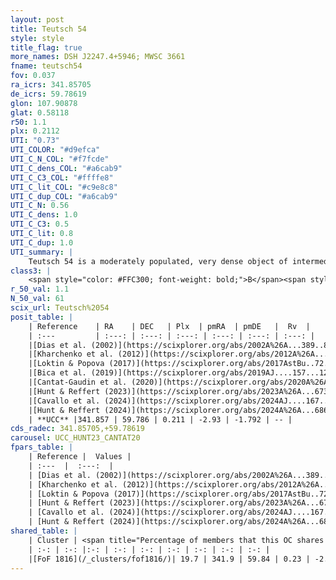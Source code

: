 ```yaml
---
layout: post
title: Teutsch 54
style: style
title_flag: true
more_names: DSH J2247.4+5946; MWSC 3661
fname: teutsch54
fov: 0.037
ra_icrs: 341.85705
de_icrs: 59.78619
glon: 107.90878
glat: 0.58118
r50: 1.1
plx: 0.2112
UTI: "0.73"
UTI_COLOR: "#d9efca"
UTI_C_N_COL: "#f7fcde"
UTI_C_dens_COL: "#a6cab9"
UTI_C_C3_COL: "#ffffe8"
UTI_C_lit_COL: "#c9e8c8"
UTI_C_dup_COL: "#a6cab9"
UTI_C_N: 0.56
UTI_C_dens: 1.0
UTI_C_C3: 0.5
UTI_C_lit: 0.8
UTI_C_dup: 1.0
UTI_summary: |
    Teutsch 54 is a moderately populated, very dense object of intermediate C3 quality. It is well-studied in the literature. This object shares a small percentage of members with a later reported entry.
class3: |
    <span style="color: #FFC300; font-weight: bold;">B</span><span style="color: #FFC300; font-weight: bold;">B</span>
r_50_val: 1.1
N_50_val: 61
scix_url: Teutsch%2054
posit_table: |
    | Reference    | RA    | DEC   | Plx  | pmRA  | pmDE   |  Rv  |
    | :---         | :---: | :---: | :---: | :---: | :---: | :---: |
    |[Dias et al. (2002)](https://scixplorer.org/abs/2002A%26A...389..871D) | 341.846 | 59.775 | -- | -1.2 | -0.87 | -- |
    |[Kharchenko et al. (2012)](https://scixplorer.org/abs/2012A%26A...543A.156K) | 341.842 | 59.783 | -- | -0.62 | 2.53 | -- |
    |[Loktin & Popova (2017)](https://scixplorer.org/abs/2017AstBu..72..257L) | 341.85 | 59.775 | -- | -1.274 | 1.746 | -- |
    |[Bica et al. (2019)](https://scixplorer.org/abs/2019AJ....157...12B) | 341.844 | 59.781 | -- | -- | -- | -- |
    |[Cantat-Gaudin et al. (2020)](https://scixplorer.org/abs/2020A%26A...640A...1C) | 341.858 | 59.781 | 0.212 | -2.878 | -1.762 | -- |
    |[Hunt & Reffert (2023)](https://scixplorer.org/abs/2023A%26A...673A.114H) | 341.853 | 59.785 | 0.239 | -2.939 | -1.801 | -- |
    |[Cavallo et al. (2024)](https://scixplorer.org/abs/2024AJ....167...12C) | 341.899 | 59.791 | 0.232 | -- | -- | -- |
    |[Hunt & Reffert (2024)](https://scixplorer.org/abs/2024A%26A...686A..42H) | 341.853 | 59.785 | 0.239 | -2.939 | -1.801 | -- |
    | **UCC** |341.857 | 59.786 | 0.211 | -2.93 | -1.792 | -- | 
cds_radec: 341.85705,+59.78619
carousel: UCC_HUNT23_CANTAT20
fpars_table: |
    | Reference |  Values |
    | :---  |  :---:  |
    | [Dias et al. (2002)](https://scixplorer.org/abs/2002A%26A...389..871D) | `E(B-V)=0.58, Dist=2890.0, Age=8.95` |
    | [Kharchenko et al. (2012)](https://scixplorer.org/abs/2012A%26A...543A.156K) | `e_bv=0.583, distance=4004, log_age=9.15` |
    | [Loktin & Popova (2017)](https://scixplorer.org/abs/2017AstBu..72..257L) | `E(B-V)=0.626, Dmod=11.224, logt=8.91` |
    | [Hunt & Reffert (2023)](https://scixplorer.org/abs/2023A%26A...673A.114H) | `AV50=3.577, diffAV50=2.45, MOD50=12.995, logAge50=8.018` |
    | [Cavallo et al. (2024)](https://scixplorer.org/abs/2024AJ....167...12C) | `AV50=3.53, dMod50=12.4, logAge50=8.18, [Fe/H]50=0.12` |
    | [Hunt & Reffert (2024)](https://scixplorer.org/abs/2024A%26A...686A..42H) | `MassJ=1285.54` |
shared_table: |
    | Cluster | <span title="Percentage of members that this OC shares with the ones listed">%</span>   | RA   | DEC   | Plx   | pmRA  | pmDE  | Rv | UTI |
    | :-: | :-: |:-: | :-: | :-: | :-: | :-: | :-: | :-: |
    |[FoF 1816](/_clusters/fof1816/)| 19.7 | 341.9 | 59.84 | 0.23 | -2.91 | -1.86 | -- |0.05 |
---
```

